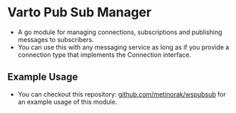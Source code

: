 # Varto Pub Sub Manager
* A go module for managing connections, subscriptions and publishing messages to subscribers.
* You can use this with any messaging service as long as if you provide a connection type that implements the Connection interface.

## Example Usage
 * You can checkout this repository: [github.com/metinorak/wspubsub](https://github.com/metinorak/wspubsub) for an example usage of this module.
